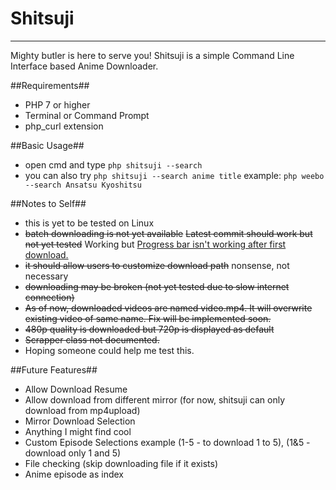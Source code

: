# Shitsuji #
---
Mighty butler is here to serve you! Shitsuji is a simple Command Line Interface based Anime Downloader.

##Requirements##
* PHP 7 or higher
* Terminal or Command Prompt
* php_curl extension

##Basic Usage##
* open cmd and type ```php shitsuji --search```
* you can also try ```php shitsuji --search anime title``` example: `php weebo --search Ansatsu Kyoshitsu`

##Notes to Self##
* this is yet to be tested on Linux
* ~~batch downloading is not yet available~~ ~~Latest commit should work but not yet tested~~ Working but [Progress bar isn't working after first download.](https://github.com/yakovmeister/shitsuji/issues/1)
* ~~it should allow users to customize download path~~ nonsense, not necessary
* ~~downloading may be broken (not yet tested due to slow internet connection)~~
* ~~As of now, downloaded videos are named video.mp4. It will overwrite existing video of same name. Fix will be implemented soon.~~
* ~~480p quality is downloaded but 720p is displayed as default~~
* ~~Scrapper class not documented.~~
* Hoping someone could help me test this.

##Future Features##
* Allow Download Resume
* Allow download from different mirror (for now, shitsuji can only download from mp4upload)
* Mirror Download Selection
* Anything I might find cool
* Custom Episode Selections example (1-5 - to download 1 to 5), (1&5 - download only 1 and 5)
* File checking (skip downloading file if it exists)
* Anime episode as index